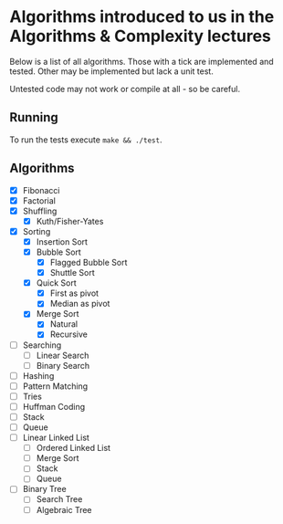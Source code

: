 # Algorithms introduced to us in the Algorithms & Complexity lectures

Below is a list of all algorithms.
Those with a tick are implemented and tested.
Other may be implemented but lack a unit test.

Untested code may not work or compile at all - so be careful.

## Running
To run the tests execute `make && ./test`.

## Algorithms

- [x] Fibonacci
- [x] Factorial
- [x] Shuffling
  - [x] Kuth/Fisher-Yates
- [x] Sorting
  - [x] Insertion Sort
  - [x] Bubble Sort
    - [x] Flagged Bubble Sort
    - [x] Shuttle Sort
  - [x] Quick Sort
    - [x] First as pivot
    - [x] Median as pivot
  - [x] Merge Sort
    - [x] Natural
    - [x] Recursive
- [ ] Searching
  - [ ] Linear Search
  - [ ] Binary Search
- [ ] Hashing
- [ ] Pattern Matching
- [ ] Tries
- [ ] Huffman Coding
- [ ] Stack
- [ ] Queue
- [ ] Linear Linked List
  - [ ] Ordered Linked List
  - [ ] Merge Sort
  - [ ] Stack
  - [ ] Queue
- [ ] Binary Tree
  - [ ] Search Tree
  - [ ] Algebraic Tree
